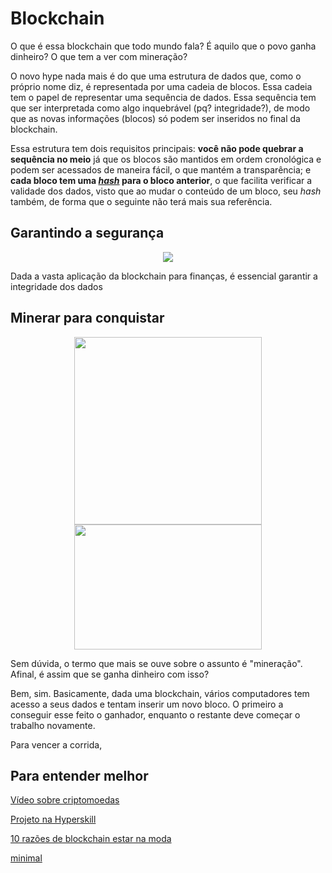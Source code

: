 # Blockchain

O que é essa blockchain que todo mundo fala? É aquilo que o povo ganha dinheiro? O que tem a ver com mineração? 

O novo hype nada mais é do que uma estrutura de dados que, como o próprio nome diz, é representada por uma cadeia de blocos. Essa cadeia tem o papel de representar uma sequência de dados. Essa sequência tem que ser interpretada como algo inquebrável (pq? integridade?), de modo que as novas informações (blocos) só podem ser inseridos no final da blockchain.

Essa estrutura tem dois requisitos principais: **você não pode quebrar a sequência no meio** já que os blocos são mantidos em ordem cronológica e podem ser acessados de maneira fácil, o que mantém a transparência; e **cada bloco tem uma [_hash_](https://en.wikipedia.org/wiki/Hash_function) para o bloco anterior**, o que facilita verificar a validade dos dados, visto que ao mudar o conteúdo de um bloco, seu _hash_ também, de forma que o seguinte não terá mais sua referência.

## Garantindo a segurança

<div align="center">
<img src="https://media.giphy.com/media/ZTUfoXigKRpCM/giphy.gif">
</div>

Dada a vasta aplicação da blockchain para finanças, é essencial garantir a integridade dos dados

## Minerar para conquistar

<div align="center">
<img src="https://media.giphy.com/media/XjXtEuBHulPcQ/giphy.gif" width="300" heigh="300">
<img src="https://media.giphy.com/media/jaSDPkXTgX7ws/giphy.gif" width="300" height="200">
</div>

Sem dúvida, o termo que mais se ouve sobre o assunto é "mineração". Afinal, é assim que se ganha dinheiro com isso?

Bem, sim. Basicamente, dada uma blockchain, vários computadores tem acesso a seus dados e tentam inserir um novo bloco. O primeiro a conseguir esse feito o ganhador, enquanto o restante deve começar o trabalho novamente.

Para vencer a corrida, 

## Para entender melhor

[Vídeo sobre criptomoedas](https://www.youtube.com/watch?v=bBC-nXj3Ng4)

[Projeto na Hyperskill](https://hyperskill.org/projects/50)

[10 razões de blockchain estar na moda](https://towardsdatascience.com/10-reasons-why-blockchain-technology-in-trend-97c947735897)

[minimal](https://towardsdatascience.com/building-a-minimal-blockchain-in-python-4f2e9934101d?source=---------16-----------------------)
